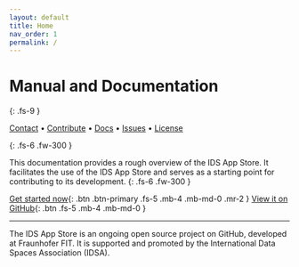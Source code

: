 ```yaml
---
layout: default
title: Home
nav_order: 1
permalink: /
---
```


# Manual and Documentation
{: .fs-9 }

<p>
  <a href="mailto:ids-appstore@fit.fraunhofer.de ">Contact</a> •
  <a href="https://github.com/International-Data-Spaces-Association/IDS-AppStore#contributing">Contribute</a> •
  <a href="https://international-data-spaces-association.github.io/IDS-AppStore/">Docs</a> •
  <a href="https://github.com/International-Data-Spaces-Association/IDS-AppStore/issues">Issues</a> •
  <a href="https://github.com/International-Data-Spaces-Association/IDS-AppStore#license">License</a>
</p>

{: .fs-6 .fw-300 }

This documentation provides a rough overview of the IDS App Store. It facilitates the use of the IDS App Store and serves as a starting point for contributing to its development. 
{: .fs-6 .fw-300 }

[Get started now](/IDS-AppStore/deployment){: .btn .btn-primary .fs-5 .mb-4 .mb-md-0 .mr-2 } [View it on GitHub](https://github.com/International-Data-Spaces-Association/IDS-AppStore){: .btn .fs-5 .mb-4 .mb-md-0 }

---

The IDS App Store is an ongoing open source project on GitHub, developed at Fraunhofer FIT. It is supported and promoted by the International Data Spaces Association (IDSA).
